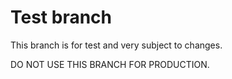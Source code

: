 # Test branch

This branch is for test and very subject to changes.

DO NOT USE THIS BRANCH FOR PRODUCTION.
